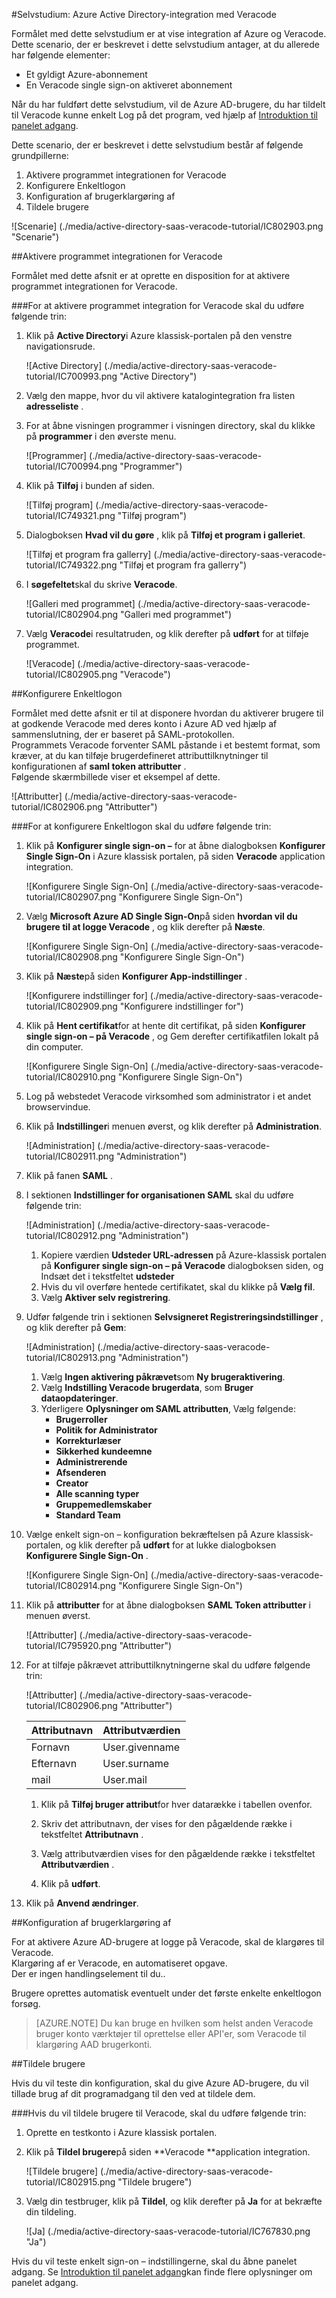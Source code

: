 <properties 
    pageTitle="Selvstudium: Azure Active Directory-integration med Veracode | Microsoft Azure" 
    description="Lær, hvordan du bruger Veracode med Azure Active Directory til at aktivere enkeltlogon, automatiseret klargøring og mere!" 
    services="active-directory" 
    authors="jeevansd"  
    documentationCenter="na" 
    manager="femila"/>
<tags 
    ms.service="active-directory" 
    ms.devlang="na" 
    ms.topic="article" 
    ms.tgt_pltfrm="na" 
    ms.workload="identity" 
    ms.date="09/11/2016" 
    ms.author="jeedes" />

#<a name="tutorial-azure-active-directory-integration-with-veracode"></a>Selvstudium: Azure Active Directory-integration med Veracode
  
Formålet med dette selvstudium er at vise integration af Azure og Veracode. Dette scenario, der er beskrevet i dette selvstudium antager, at du allerede har følgende elementer:

-   Et gyldigt Azure-abonnement
-   En Veracode single sign-on aktiveret abonnement
  
Når du har fuldført dette selvstudium, vil de Azure AD-brugere, du har tildelt til Veracode kunne enkelt Log på det program, ved hjælp af [Introduktion til panelet adgang](active-directory-saas-access-panel-introduction.md).
  
Dette scenario, der er beskrevet i dette selvstudium består af følgende grundpillerne:

1.  Aktivere programmet integrationen for Veracode
2.  Konfigurere Enkeltlogon
3.  Konfiguration af brugerklargøring af
4.  Tildele brugere

![Scenarie] (./media/active-directory-saas-veracode-tutorial/IC802903.png "Scenarie")

##<a name="enabling-the-application-integration-for-veracode"></a>Aktivere programmet integrationen for Veracode
  
Formålet med dette afsnit er at oprette en disposition for at aktivere programmet integrationen for Veracode.

###<a name="to-enable-the-application-integration-for-veracode-perform-the-following-steps"></a>For at aktivere programmet integration for Veracode skal du udføre følgende trin:

1.  Klik på **Active Directory**i Azure klassisk-portalen på den venstre navigationsrude.

    ![Active Directory] (./media/active-directory-saas-veracode-tutorial/IC700993.png "Active Directory")

2.  Vælg den mappe, hvor du vil aktivere katalogintegration fra listen **adresseliste** .

3.  For at åbne visningen programmer i visningen directory, skal du klikke på **programmer** i den øverste menu.

    ![Programmer] (./media/active-directory-saas-veracode-tutorial/IC700994.png "Programmer")

4.  Klik på **Tilføj** i bunden af siden.

    ![Tilføj program] (./media/active-directory-saas-veracode-tutorial/IC749321.png "Tilføj program")

5.  Dialogboksen **Hvad vil du gøre** , klik på **Tilføj et program i galleriet**.

    ![Tilføj et program fra gallerry] (./media/active-directory-saas-veracode-tutorial/IC749322.png "Tilføj et program fra gallerry")

6.  I **søgefeltet**skal du skrive **Veracode**.

    ![Galleri med programmet] (./media/active-directory-saas-veracode-tutorial/IC802904.png "Galleri med programmet")

7.  Vælg **Veracode**i resultatruden, og klik derefter på **udført** for at tilføje programmet.

    ![Veracode] (./media/active-directory-saas-veracode-tutorial/IC802905.png "Veracode")

##<a name="configuring-single-sign-on"></a>Konfigurere Enkeltlogon
  
Formålet med dette afsnit er til at disponere hvordan du aktiverer brugere til at godkende Veracode med deres konto i Azure AD ved hjælp af sammenslutning, der er baseret på SAML-protokollen.  
Programmets Veracode forventer SAML påstande i et bestemt format, som kræver, at du kan tilføje brugerdefineret attributtilknytninger til konfigurationen af **saml token attributter** .  
Følgende skærmbillede viser et eksempel af dette.

![Attributter] (./media/active-directory-saas-veracode-tutorial/IC802906.png "Attributter")

###<a name="to-configure-single-sign-on-perform-the-following-steps"></a>For at konfigurere Enkeltlogon skal du udføre følgende trin:

1.  Klik på **Konfigurer single sign-on –** for at åbne dialogboksen **Konfigurer Single Sign-On** i Azure klassisk portalen, på siden **Veracode** application integration.

    ![Konfigurere Single Sign-On] (./media/active-directory-saas-veracode-tutorial/IC802907.png "Konfigurere Single Sign-On")

2.  Vælg **Microsoft Azure AD Single Sign-On**på siden **hvordan vil du brugere til at logge Veracode** , og klik derefter på **Næste**.

    ![Konfigurere Single Sign-On] (./media/active-directory-saas-veracode-tutorial/IC802908.png "Konfigurere Single Sign-On")

3.  Klik på **Næste**på siden **Konfigurer App-indstillinger** .

    ![Konfigurere indstillinger for] (./media/active-directory-saas-veracode-tutorial/IC802909.png "Konfigurere indstillinger for")

4.  Klik på **Hent certifikat**for at hente dit certifikat, på siden **Konfigurer single sign-on – på Veracode** , og Gem derefter certifikatfilen lokalt på din computer.

    ![Konfigurere Single Sign-On] (./media/active-directory-saas-veracode-tutorial/IC802910.png "Konfigurere Single Sign-On")

5.  Log på webstedet Veracode virksomhed som administrator i et andet browservindue.

6.  Klik på **Indstillinger**i menuen øverst, og klik derefter på **Administration**.

    ![Administration] (./media/active-directory-saas-veracode-tutorial/IC802911.png "Administration")

7.  Klik på fanen **SAML** .

8.  I sektionen **Indstillinger for organisationen SAML** skal du udføre følgende trin:

    ![Administration] (./media/active-directory-saas-veracode-tutorial/IC802912.png "Administration")

    1.  Kopiere værdien **Udsteder URL-adressen** på Azure-klassisk portalen på **Konfigurer single sign-on – på Veracode** dialogboksen siden, og Indsæt det i tekstfeltet **udsteder**
    2.  Hvis du vil overføre hentede certifikatet, skal du klikke på **Vælg fil**.
    3.  Vælg **Aktiver selv registrering**.

9.  Udfør følgende trin i sektionen **Selvsigneret Registreringsindstillinger** , og klik derefter på **Gem**:

    ![Administration] (./media/active-directory-saas-veracode-tutorial/IC802913.png "Administration")

    1.  Vælg **Ingen aktivering påkrævet**som **Ny brugeraktivering**.
    2.  Vælg **Indstilling Veracode brugerdata**, som **Bruger dataopdateringer**.
    3.  Yderligere **Oplysninger om SAML attributten**, Vælg følgende:
        -   **Brugerroller**
        -   **Politik for Administrator**
        -   **Korrekturlæser**
        -   **Sikkerhed kundeemne**
        -   **Administrerende**
        -   **Afsenderen**
        -   **Creator**
        -   **Alle scanning typer**
        -   **Gruppemedlemskaber**
        -   **Standard Team**

10. Vælge enkelt sign-on – konfiguration bekræftelsen på Azure klassisk-portalen, og klik derefter på **udført** for at lukke dialogboksen **Konfigurere Single Sign-On** .

    ![Konfigurere Single Sign-On] (./media/active-directory-saas-veracode-tutorial/IC802914.png "Konfigurere Single Sign-On")

11. Klik på **attributter** for at åbne dialogboksen **SAML Token attributter** i menuen øverst.

    ![Attributter] (./media/active-directory-saas-veracode-tutorial/IC795920.png "Attributter")

12. For at tilføje påkrævet attributtilknytningerne skal du udføre følgende trin:

    ![Attributter] (./media/active-directory-saas-veracode-tutorial/IC802906.png "Attributter")

  	| Attributnavn | Attributværdien |
  	|:---------------|:----------------|
  	| Fornavn      | User.givenname  |
  	| Efternavn       | User.surname    |
  	| mail          | User.mail       |

    1.  Klik på **Tilføj bruger attribut**for hver datarække i tabellen ovenfor.
    
    2.  Skriv det attributnavn, der vises for den pågældende række i tekstfeltet **Attributnavn** .

    3.  Vælg attributværdien vises for den pågældende række i tekstfeltet **Attributværdien** .

    4.  Klik på **udført**.

13. Klik på **Anvend ændringer**.

##<a name="configuring-user-provisioning"></a>Konfiguration af brugerklargøring af
  
For at aktivere Azure AD-brugere at logge på Veracode, skal de klargøres til Veracode.  
Klargøring af er Veracode, en automatiseret opgave.  
Der er ingen handlingselement til du..
  
Brugere oprettes automatisk eventuelt under det første enkelte enkeltlogon forsøg.

>[AZURE.NOTE] Du kan bruge en hvilken som helst anden Veracode bruger konto værktøjer til oprettelse eller API'er, som Veracode til klargøring AAD brugerkonti.

##<a name="assigning-users"></a>Tildele brugere
  
Hvis du vil teste din konfiguration, skal du give Azure AD-brugere, du vil tillade brug af dit programadgang til den ved at tildele dem.

###<a name="to-assign-users-to-veracode-perform-the-following-steps"></a>Hvis du vil tildele brugere til Veracode, skal du udføre følgende trin:

1.  Oprette en testkonto i Azure klassisk portalen.

2.  Klik på **Tildel brugere**på siden **Veracode **application integration.

    ![Tildele brugere] (./media/active-directory-saas-veracode-tutorial/IC802915.png "Tildele brugere")

3.  Vælg din testbruger, klik på **Tildel**, og klik derefter på **Ja** for at bekræfte din tildeling.

    ![Ja] (./media/active-directory-saas-veracode-tutorial/IC767830.png "Ja")
  
Hvis du vil teste enkelt sign-on – indstillingerne, skal du åbne panelet adgang. Se [Introduktion til panelet adgang](active-directory-saas-access-panel-introduction.md)kan finde flere oplysninger om panelet adgang.